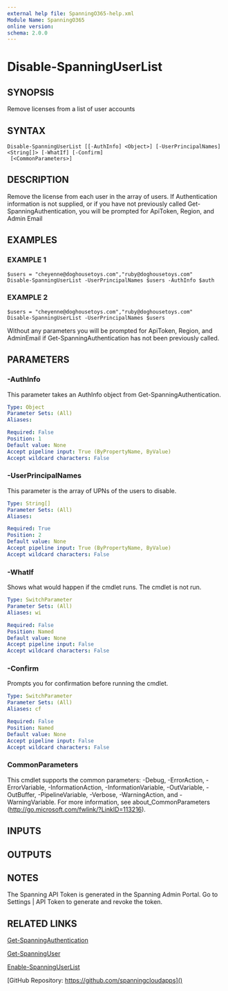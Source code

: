 ```yaml
---
external help file: SpanningO365-help.xml
Module Name: SpanningO365
online version:
schema: 2.0.0
---
```


# Disable-SpanningUserList

## SYNOPSIS
Remove licenses from a list of user accounts

## SYNTAX

```
Disable-SpanningUserList [[-AuthInfo] <Object>] [-UserPrincipalNames] <String[]> [-WhatIf] [-Confirm]
 [<CommonParameters>]
```

## DESCRIPTION
Remove the license from each user in the array of users.
If Authentication information is not supplied, or if you have not previously called Get-SpanningAuthentication, you will be prompted for ApiToken, Region, and Admin Email

## EXAMPLES

### EXAMPLE 1
```
$users = "cheyenne@doghousetoys.com","ruby@doghousetoys.com"
Disable-SpanningUserList -UserPrincipalNames $users -AuthInfo $auth
```

### EXAMPLE 2
```
$users = "cheyenne@doghousetoys.com","ruby@doghousetoys.com"
Disable-SpanningUserList -UserPrincipalNames $users
```

Without any parameters you will be prompted for ApiToken, Region, and AdminEmail if Get-SpanningAuthentication has not been previously called.

## PARAMETERS

### -AuthInfo
This parameter takes an AuthInfo object from Get-SpanningAuthentication.

```yaml
Type: Object
Parameter Sets: (All)
Aliases:

Required: False
Position: 1
Default value: None
Accept pipeline input: True (ByPropertyName, ByValue)
Accept wildcard characters: False
```

### -UserPrincipalNames
This parameter is the array of UPNs of the users to disable.

```yaml
Type: String[]
Parameter Sets: (All)
Aliases:

Required: True
Position: 2
Default value: None
Accept pipeline input: True (ByPropertyName, ByValue)
Accept wildcard characters: False
```

### -WhatIf
Shows what would happen if the cmdlet runs.
The cmdlet is not run.

```yaml
Type: SwitchParameter
Parameter Sets: (All)
Aliases: wi

Required: False
Position: Named
Default value: None
Accept pipeline input: False
Accept wildcard characters: False
```

### -Confirm
Prompts you for confirmation before running the cmdlet.

```yaml
Type: SwitchParameter
Parameter Sets: (All)
Aliases: cf

Required: False
Position: Named
Default value: None
Accept pipeline input: False
Accept wildcard characters: False
```

### CommonParameters
This cmdlet supports the common parameters: -Debug, -ErrorAction, -ErrorVariable, -InformationAction, -InformationVariable, -OutVariable, -OutBuffer, -PipelineVariable, -Verbose, -WarningAction, and -WarningVariable.
For more information, see about_CommonParameters (http://go.microsoft.com/fwlink/?LinkID=113216).

## INPUTS

## OUTPUTS

## NOTES
The Spanning API Token is generated in the Spanning Admin Portal.
Go to Settings | API Token to generate and revoke the token.

## RELATED LINKS

[Get-SpanningAuthentication]()

[Get-SpanningUser]()

[Enable-SpanningUserList]()

[GitHub Repository: https://github.com/spanningcloudapps]()

